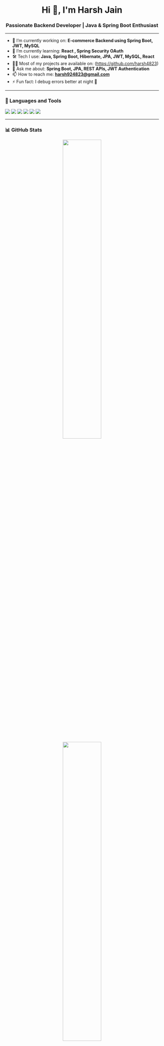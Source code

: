 <h1 align="center">Hi 👋, I'm Harsh Jain</h1>
<h3 align="center">Passionate Backend Developer | Java & Spring Boot Enthusiast</h3>

---

- 🔭 I’m currently working on: **E-commerce Backend using Spring Boot, JWT, MySQL**
- 🌱 I’m currently learning: **React , Spring Security OAuth**
- 🛠️ Tech I use: **Java, Spring Boot, Hibernate, JPA, JWT, MySQL, React**
- 👨‍💻 Most of my projects are available on: (https://github.com/harsh4823)
- 💬 Ask me about: **Spring Boot, JPA, REST APIs, JWT Authentication**
- 📫 How to reach me: **harsh924823@gmail.com**
- ⚡ Fun fact: I debug errors better at night 🌙

 

---

### 🚀 Languages and Tools

<p align="left">
  <img src="https://img.shields.io/badge/Java-ED8B00?style=for-the-badge&logo=java&logoColor=white"/>
  <img src="https://img.shields.io/badge/Spring%20Boot-6DB33F?style=for-the-badge&logo=spring-boot&logoColor=white"/>
  <img src="https://img.shields.io/badge/MySQL-00758F?style=for-the-badge&logo=mysql&logoColor=white"/>
  <img src="https://img.shields.io/badge/React-20232A?style=for-the-badge&logo=react&logoColor=61DAFB"/>
  <img src="https://img.shields.io/badge/GitHub-181717?style=for-the-badge&logo=github&logoColor=white"/>
  <img src="https://img.shields.io/badge/Postman-F76935?style=for-the-badge&logo=postman&logoColor=white"/>
</p>

---

### 📊 GitHub Stats

<p align="center">
  <img src="https://github-readme-stats.vercel.app/api?username=harsh4823&show_icons=true&theme=radical" width="50%"/>
</p>

<p align="center">
  <img src="https://github-readme-streak-stats.herokuapp.com?user=harsh4823&theme=radical" width="50%" />
</p>

---

### 🧠 Top Languages

<p align="center">
  <img src="https://github-readme-stats.vercel.app/api/top-langs/?username=harsh4823&layout=compact&theme=radical" width="50%"/>
</p>

---

### 🌟 Featured Projects

Here are some of my highlighted repositories:

- 🛒 [`Ecommerce`](https://github.com/harsh4823/E-Commerce) – Fully functional REST API backend for an e-commerce application and Currently working on its frontend .

---

### 🏆 GitHub Profile Trophy

<p align="center">
  <img src="https://github-profile-trophy.vercel.app/?username=harsh4823&theme=onedark&no-frame=true&no-bg=true&margin-w=10" />
</p>

---

### 🤝 Connect with Me

<p align="left">
  <a href="https://www.linkedin.com/in/harsh-jain-572701322/" target="_blank">
    <img src="https://img.shields.io/badge/LinkedIn-%230077B5.svg?style=for-the-badge&logo=linkedin&logoColor=white" alt="LinkedIn"/>
  </a>
  <a href="mailto:harsh924823@gmail.com">
    <img src="https://img.shields.io/badge/Gmail-D14836?style=for-the-badge&logo=gmail&logoColor=white" alt="Email"/>
  </a>
</p>
